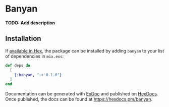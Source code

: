 # Banyan

**TODO: Add description**

## Installation

If [available in Hex](https://hex.pm/docs/publish), the package can be installed
by adding `banyan` to your list of dependencies in `mix.exs`:

```elixir
def deps do
  [
    {:banyan, "~> 0.1.0"}
  ]
end
```

Documentation can be generated with [ExDoc](https://github.com/elixir-lang/ex_doc)
and published on [HexDocs](https://hexdocs.pm). Once published, the docs can
be found at <https://hexdocs.pm/banyan>.

